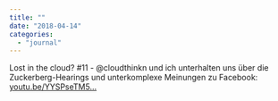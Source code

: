 ```yaml
---
title: ""
date: "2018-04-14"
categories: 
  - "journal"
---
```


Lost in the cloud? #11 - @cloudthinkn und ich unterhalten uns über die Zuckerberg-Hearings und unterkomplexe Meinungen zu Facebook: [youtu.be/YYSPseTM5...](https://youtu.be/YYSPseTM5Eg)
